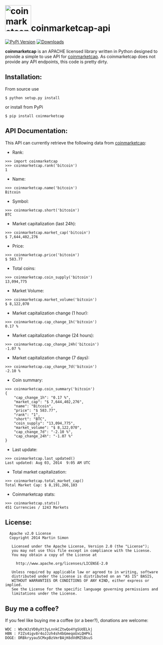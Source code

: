 <h1><img src="https://raw.githubusercontent.com/c0ding/coinmarketcap-api/master/doc/coinmarketcap.png" height=85 alt="coinmarketcap" title="coinmarketcap">coinmarketcap-api</h1>

[![PyPi Version](http://img.shields.io/pypi/v/coinmarketcap.svg)](https://pypi.python.org/pypi/coinmarketcap/)   [![Downloads](http://img.shields.io/pypi/dm/coinmarketcap.svg)](https://pypi.python.org/pypi/coinmarketcap/)


**coinmarketcap** is an APACHE licensed library written in Python designed to provide a simple to use API for [coinmarketcap](http://coinmarketcap.com/). As coinmarketcap does not provide any API endpoints, this code is pretty dirty.

## Installation:

From source use

    $ python setup.py install

or install from PyPi

    $ pip install coinmarketcap

## API Documentation:

This API can currently retrieve the following data from [coinmarketcap](http://coinmarketcap.com/):

  - Rank:

```
>>> import coinmarketcap
>>> coinmarketcap.rank('bitcoin')
1
```

  - Name:

```
>>> coinmarketcap.name('bitcoin')
Bitcoin
```

  - Symbol:

```
>>> coinmarketcap.short('bitcoin')
BTC
```

  - Market capitalization (last 24h):

```
>>> coinmarketcap.market_cap('bitcoin')
$ 7,644,402,276
```

  - Price:

```
>>> coinmarketcap.price('bitcoin')
$ 583.77
```

  - Total coins:

```
>>> coinmarketcap.coin_supply('bitcoin')
13,094,775
```

  - Market Volume:

```
>>> coinmarketcap.market_volume('bitcoin')
$ 8,122,070
```

  - Market capitalization change (1 hour):

```
>>> coinmarketcap.cap_change_1h('bitcoin')
0.17 %
```

  - Market capitalization change (24 hours):

```
>>> coinmarketcap.cap_change_24h('bitcoin')
-1.07 %
```

  - Market capitalization change (7 days):

```
>>> coinmarketcap.cap_change_7d('bitcoin')
-2.10 %
```

  - Coin summary:

```
>>> coinmarketcap.coin_summary('bitcoin')
{
    "cap_change_1h": "0.17 %", 
    "market_cap": "$ 7,644,402,276", 
    "name": "Bitcoin", 
    "price": "$ 583.77", 
    "rank": "1", 
    "short": "BTC", 
    "coin_supply": "13,094,775", 
    "market_volume": "$ 8,122,070", 
    "cap_change_7d": "-2.10 %", 
    "cap_change_24h": "-1.07 %"
}

```

  - Last update:

```
>>> coinmarketcap.last_updated()
Last updated: Aug 03, 2014  9:05 AM UTC
```

  - Total market capitalization:

```
>>> coinmarketcap.total_market_cap()
Total Market Cap: $ 8,191,266,103
```

  - Coinmarketcap stats:

```
>>> coinmarketcap.stats()
451 Currencies / 1243 Markets
```

## License:

```
  Apache v2.0 License
  Copyright 2014 Martin Simon

   Licensed under the Apache License, Version 2.0 (the "License");
   you may not use this file except in compliance with the License.
   You may obtain a copy of the License at

     http://www.apache.org/licenses/LICENSE-2.0

   Unless required by applicable law or agreed to in writing, software
   distributed under the License is distributed on an "AS IS" BASIS,
   WITHOUT WARRANTIES OR CONDITIONS OF ANY KIND, either express or implied.
   See the License for the specific language governing permissions and
   limitations under the License.

```

## Buy me a coffee?

If you feel like buying me a coffee (or a beer?), donations are welcome:

```
WDC : WbcWJzVD8yXt3yLnnkCZtwQo4YgSUdELkj
HBN : F2Zs4igv8r4oJJzh4sh4bGmeqoUxLQHPki
DOGE: DRBkryyau5CMxpBzVmrBAjK6dVdMZSBsuS
```
